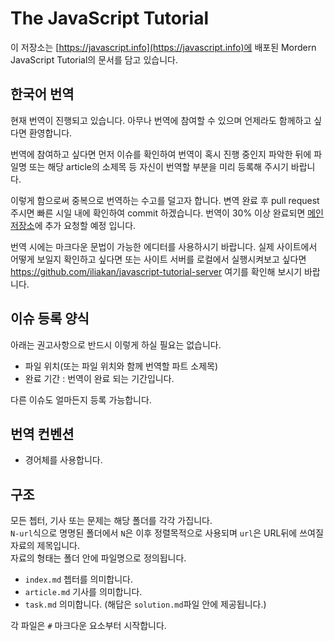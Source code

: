 # The JavaScript Tutorial

이 저장소는 [https://javascript.info](https://javascript.info)에 배포된 Mordern JavaScript Tutorial의 문서를 담고 있습니다. 

## 한국어 번역 

현재 번역이 진행되고 있습니다. 아무나 번역에 참여할 수 있으며 언제라도 함께하고 싶다면 환영합니다.

번역에 참여하고 싶다면 먼저 이슈를 확인하여 번역이 혹시 진행 중인지 파악한 뒤에 파일명 또는 해당 article의 소제목 등 자신이 번역할 부분을 미리 등록해 주시기 바랍니다.

이렇게 함으로써 중복으로 번역하는 수고를 덜고자 합니다. 변역 완료 후 pull request 주시면 빠른 시일 내에 확인하여 commit 하겠습니다. 번역이 30% 이상 완료되면 [메인 저장소](https://javascript.info)에 추가 요청할 예정 입니다.

번역 시에는 마크다운 문법이 가능한 에디터를 사용하시기 바랍니다. 실제 사이트에서 어떻게 보일지 확인하고 싶다면 또는 사이트 서버를 로컬에서 실행시켜보고 싶다면 <https://github.com/iliakan/javascript-tutorial-server> 여기를 확인해 보시기 바랍니다.

## 이슈 등록 양식

아래는 권고사항으로 반드시 이렇게 하실 필요는 없습니다. 

 - 파일 위치(또는 파일 위치와 함께 번역할 파트 소제목)
 - 완료 기간 : 번역이 완료 되는 기간입니다.
 
다른 이슈도 얼마든지 등록 가능합니다.

## 번역 컨벤션

 - 경어체를 사용합니다.

## 구조

모든 쳅터, 기사 또는 문제는 해당 폴더를 각각 가집니다.  
`N-url`식으로 명명된 폴더에서 `N`은 이후 정렬목적으로 사용되며 `url`은 URL뒤에 쓰여질 자료의 제목입니다.  
자료의 형태는 폴더 안에 파일명으로 정의됩니다.  

 - `index.md` 쳅터를 의미합니다.
 - `article.md` 기사를 의미합니다.
 - `task.md` 의미합니다. (해답은 `solution.md`파일 안에 제공됩니다.)

각 파일은 `#` 마크다운 요소부터 시작합니다. 
